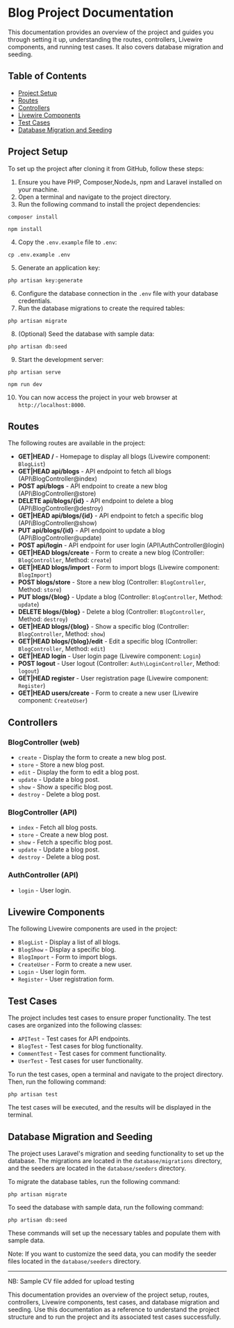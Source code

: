 # Blog Project Documentation

This documentation provides an overview of the project and guides you through setting it up, understanding the routes, controllers, Livewire components, and running test cases. It also covers database migration and seeding.

## Table of Contents
- [Project Setup](#project-setup)
- [Routes](#routes)
- [Controllers](#controllers)
- [Livewire Components](#livewire-components)
- [Test Cases](#test-cases)
- [Database Migration and Seeding](#database-migration-and-seeding)

## Project Setup <a name="project-setup"></a>

To set up the project after cloning it from GitHub, follow these steps:

1. Ensure you have PHP, Composer,NodeJs, npm and Laravel installed on your machine.
2. Open a terminal and navigate to the project directory.
3. Run the following command to install the project dependencies:
```
composer install

npm install
```
4. Copy the `.env.example` file to `.env`:
```
cp .env.example .env
```
5. Generate an application key:
```
php artisan key:generate
```
6. Configure the database connection in the `.env` file with your database credentials.
7. Run the database migrations to create the required tables:
```
php artisan migrate
```
8. (Optional) Seed the database with sample data:
```
php artisan db:seed
```
9. Start the development server:
```
php artisan serve

npm run dev
```
10. You can now access the project in your web browser at `http://localhost:8000`.

## Routes <a name="routes"></a>

The following routes are available in the project:

- **GET|HEAD /** - Homepage to display all blogs (Livewire component: `BlogList`)
- **GET|HEAD api/blogs** - API endpoint to fetch all blogs (API\BlogController@index)
- **POST api/blogs** - API endpoint to create a new blog (API\BlogController@store)
- **DELETE api/blogs/{id}** - API endpoint to delete a blog (API\BlogController@destroy)
- **GET|HEAD api/blogs/{id}** - API endpoint to fetch a specific blog (API\BlogController@show)
- **PUT api/blogs/{id}** - API endpoint to update a blog (API\BlogController@update)
- **POST api/login** - API endpoint for user login (API\AuthController@login)
- **GET|HEAD blogs/create** - Form to create a new blog (Controller: `BlogController`, Method: `create`)
- **GET|HEAD blogs/import** - Form to import blogs (Livewire component: `BlogImport`)
- **POST blogs/store** - Store a new blog (Controller: `BlogController`, Method: `store`)
- **PUT blogs/{blog}** - Update a blog (Controller: `BlogController`, Method: `update`)
- **DELETE blogs/{blog}** - Delete a blog (Controller: `BlogController`, Method: `destroy`)
- **GET|HEAD blogs/{blog}** - Show a specific blog (Controller: `BlogController`, Method: `show`)
- **GET|HEAD blogs/{blog}/edit** - Edit a specific blog (Controller: `BlogController`, Method: `edit`)
- **GET|HEAD login** - User login page (Livewire component: `Login`)
- **POST logout** - User logout (Controller: `Auth\LoginController`, Method: `logout`)
- **GET|HEAD register** - User registration page (Livewire component: `Register`)
- **GET|HEAD users/create** - Form to create a new user (Livewire component: `CreateUser`)

## Controllers <a name="controllers"></a>

### BlogController (web)
- `create` - Display the form to create a new blog post.
- `store` - Store a new blog post.
- `edit` - Display the form to edit a blog post.
- `update` - Update a blog post.
- `show` - Show a specific blog post.
- `destroy` - Delete a blog post.

### BlogController (API)
- `index` - Fetch all blog posts.
- `store` - Create a new blog post.
- `show` - Fetch a specific blog post.
- `update` - Update a blog post.
- `destroy` - Delete a blog post.

### AuthController (API)
- `login` - User login.

## Livewire Components <a name="livewire-components"></a>

The following Livewire components are used in the project:

- `BlogList` - Display a list of all blogs.
- `BlogShow` - Display a specific blog.
- `BlogImport` - Form to import blogs.
- `CreateUser` - Form to create a new user.
- `Login` - User login form.
- `Register` - User registration form.

## Test Cases <a name="test-cases"></a>

The project includes test cases to ensure proper functionality. The test cases are organized into the following classes:

- `APITest` - Test cases for API endpoints.
- `BlogTest` - Test cases for blog functionality.
- `CommentTest` - Test cases for comment functionality.
- `UserTest` - Test cases for user functionality.

To run the test cases, open a terminal and navigate to the project directory. Then, run the following command:

```
php artisan test
```

The test cases will be executed, and the results will be displayed in the terminal.

## Database Migration and Seeding <a name="database-migration-and-seeding"></a>

The project uses Laravel's migration and seeding functionality to set up the database. The migrations are located in the `database/migrations` directory, and the seeders are located in the `database/seeders` directory.

To migrate the database tables, run the following command:

```
php artisan migrate
```

To seed the database with sample data, run the following command:

```
php artisan db:seed
```

These commands will set up the necessary tables and populate them with sample data.

Note: If you want to customize the seed data, you can modify the seeder files located in the `database/seeders` directory.

---
NB: Sample CV file added for upload testing

This documentation provides an overview of the project setup, routes, controllers, Livewire components, test cases, and database migration and seeding. Use this documentation as a reference to understand the project structure and to run the project and its associated test cases successfully.